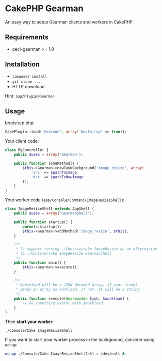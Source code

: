 CakePHP Gearman
===============

An easy way to setup Gearman clients and workers in CakePHP.

## Requirements
- pecl-gearman >= 1.0

## Installation
- `composer install`
- `git clone ...`
- HTTP download

Hint: `app/Plugin/Gearman`

## Usage

bootstrap.php:
```php
CakePlugin::load('Gearman', array('bootstrap' => true));
```

Your client code:
```php
class MyController {
	public $uses = array('Gearman');

	public function someMethod() {
		$this->Gearman->newTaskBackground('image_resize', array(
			'src' => $pathToImage, 
			'dst' => $pathToNewImage
		));
	}
}
```

Your worker code (`app/Console/Command/ImageResizeShell`):
```php
class ImageResizeShell extends AppShell {
	public $uses = array('GearmanShell');

	public function startup() {
		parent::startup();
		$this->Gearman->addMethod('image_resize', $this);
	}

	/**
	 * To support running ./Console/cake ImageResize as an alternative
	 * to ./Console/cake ImageResize GearmanShell
	 */
	public function main() {
		$this->Gearman->execute();
	}

    /**
	 * $workload will be a JSON decoded array, if your client
	 * sends an array as workload. If not, it will be a string
	 */
	public function execute(GearmanJob $job, $workload) {
		// do something useful with $workload
	}
}
```

Then **start your worker**:
```sh
./Console/Cake ImageResizeShell
```

If you want to start your worker process in the background, consider using `nohup`:
```sh
nohup ./Console/Cake ImageResizeShell2>&1 > /dev/null &
```
